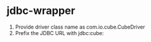 # jdbc-wrapper
1. Provide driver class name as com.io.cube.CubeDriver
2. Prefix the JDBC URL with jdbc:cube: